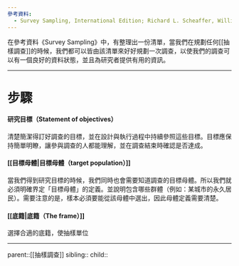 ```yaml
---
參考資料:
  - Survey Sampling, International Edition; Richard L. Scheaffer, William Mendenhall. III
---
```

在參考資料《Survey Sampling》中，有整理出一份清單，當我們在規劃任何[[抽樣調查]]的時候，我們都可以皆由該清單來好好規劃一次調查，以使我們的調查可以有一個良好的資料狀態，並且為研究者提供有用的資訊。
- - -
# 步驟
#### 研究目標（Statement of objectives）
清楚簡潔得訂好調查的目標，並在設計與執行過程中持續參照這些目標。目標應保持簡單明瞭，讓參與調查的人都能理解，並在調查結束時確認是否達成。

#### [[目標母體|目標母體（target population）]]
當我們得到研究目標的時候，我們同時也會需要知道調查的目標母體。所以我們就必須明確界定「目標母體」的定義。並說明包含哪些群體（例如：某城市的永久居民）。需要注意的是，樣本必須要能從該母體中選出，因此母體定義需要清楚。

#### [[底籍|底籍（The frame）]]
選擇合適的底籍，使抽樣單位

- - -
parent::[[抽樣調查]]
sibling::
child::